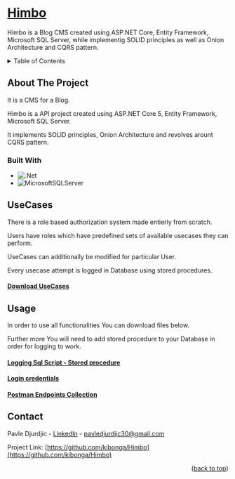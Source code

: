 <!-- PROJECT LOGO -->
<div>
  <h1>
    <a href="https://github.com/kibonga/Himbo">
      Himbo
    </a>
  </h1>

  <p>
    Himbo is a Blog CMS created using ASP.NET Core, Entity Framework, Microsoft SQL Server, while implementig SOLID principles as well as Onion Architecture and CQRS   pattern.
</div>



<!-- TABLE OF CONTENTS -->
<details>
  <summary>Table of Contents</summary>
  <ol>
    <li>
      <a href="#about-the-project">About The Project</a>
    </li>
    <li><a href="#built-with">Built with</a></li>
    <li><a href="#usecases">UseCases</a></li>
    <li><a href="#usage">Usage</a></li>
    <li><a href="#contact">Contact</a></li>
  </ol>
</details>



<!-- ABOUT THE PROJECT -->
## About The Project
<p>It is a CMS for a Blog.</p>
<p>Himbo is a API project created using ASP.NET Core 5, Entity Framework, Microsoft SQL Server.<p/>
<p>It implements SOLID principles, Onion Architecture and revolves arount CQRS pattern.</p>

### Built With

* ![.Net](https://img.shields.io/badge/.NET-5C2D91?style=for-the-badge&logo=.net&logoColor=white)
* ![MicrosoftSQLServer](https://img.shields.io/badge/Microsoft%20SQL%20Sever-CC2927?style=for-the-badge&logo=microsoft%20sql%20server&logoColor=white)

## UseCases
<p>There is a role based authorization system made entierly from scratch.</p>
<p>Users have roles which have predefined sets of available usecases they can perform.</p>
<p>UseCases can additionally be modified for particular User.</p>
<p>Every usecase attempt is logged in Database using stored procedures.</p>

<h4><a href="https://downgit.github.io/#/home?url=https://github.com/kibonga/Himbo/blob/master/UseCases.xlsx" alt="download_usecases">Download UseCases<a/></h4>
  
## Usage
<p>In order to use all functionalities You can download files below.</p>
<p>Further more You will need to add stored procedure to your Database in order for logging to work.</p>

<h4><a href="https://github.com/kibonga/Himbo/blob/108cc86502c4289df11ab585d833beffe4aa9add/script.sql" target="_blank" alt="link_stored_procedure">Logging Sql Script - Stored procedure</a></h4>

<h4><a href="https://github.com/kibonga/Himbo/blob/108cc86502c4289df11ab585d833beffe4aa9add/LoginCredentials.txt" target="_blank" alt="link_credentials">Login credentials</a></h4>

<h4><a href="https://github.com/kibonga/Himbo/blob/21863e0602319e77637e3525867b70d382818fcb/himbo_postman_endpoints_collection" target="_blank" alt="link_postman_endpoints">Postman Endpoints Collection</a></h4>


<!-- CONTACT -->
## Contact

Pavle Djurdjic - <a href="https://www.linkedin.com/in/pavledjurdjic/" alt="pavledjurdjic_linkedIn">LinkedIn</a> - pavledjurdjic30@gmail.com

Project Link: [https://github.com/kibonga/Himbo](https://github.com/kibonga/Himbo)

<p align="right">(<a href="#top">back to top</a>)</p>
